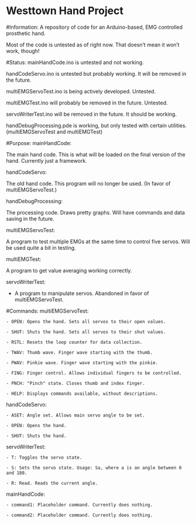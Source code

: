 # Westtown Hand Project

#Information:
A repository of code for an Arduino-based, EMG controlled prosthetic hand.

Most of the code is untested as of right now. That doesn’t mean it won’t work, though!



#Status:
mainHandCode.ino is untested and not working.

handCodeServo.ino is untested but probably working. It will be removed in the future.

multiEMGServoTest.ino is being actively developed. Untested.

multiEMGTest.ino will probably be removed in the future. Untested.

servoWriterTest.ino will be removed in the future. It should be working.


handDebugProcessing.pde is working, but only tested with certain utilities. (multiEMGServoTest and multiEMGTest)



#Purpose:
mainHandCode:

  The main hand code. This is what will be loaded on the final version of the hand. Currently just a framework.


handCodeServo:

  The old hand code. This program will no longer be used. (In favor of multiEMGServoTest.)


handDebugProcessing:

  The processing code. Draws pretty graphs. Will have commands and data saving in the future.
  
  
multiEMGServoTest:

  A program to test multiple EMGs at the same time to control five servos. Will be used quite a bit in testing.
  
  
multiEMGTest:
  
  A program to get value averaging working correctly.
  
  
servoWriterTest:

  - A program to manipulate servos. Abandoned in favor of multiEMGServoTest.



#Commands:
  multiEMGServoTest:
  
    - OPEN: Opens the hand. Sets all servos to their open values.
    
    - SHUT: Shuts the hand. Sets all servos to their shut values.
    
    - RSTL: Resets the loop counter for data collection.
    
    - TWAV: Thumb wave. Finger wave starting with the thumb.
    
    - PWAV: Pinkie wave. Finger wave starting with the pinkie.
    
    - FING: Finger control. Allows individual fingers to be controlled.
    
    - PNCH: "Pinch" state. Closes thumb and index finger.
    
    - HELP: Displays commands available, without descriptions.


  handCodeServo:
    
    - ASET: Angle set. Allows main servo angle to be set.
    
    - OPEN: Opens the hand.
    
    - SHUT: Shuts the hand.
    
    
  servoWriterTest:
  
    - T: Toggles the servo state.
    
    - S: Sets the servo state. Usage: Sa, where a is an angle between 0 and 180.
    
    - R: Read. Reads the current angle.
    
    
  mainHandCode:
    
    - command1: Placeholder command. Currently does nothing.
    
    - command2: Placeholder command. Currently does nothing.
